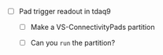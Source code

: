- [ ] Pad trigger readout in tdaq9
  - [ ] Make a VS-ConnectivityPads partition
  - [ ] Can you `run` the partition?
  
